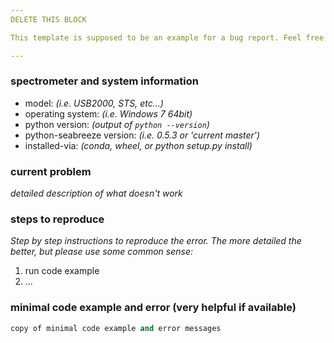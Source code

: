 ```yaml
---
DELETE THIS BLOCK

This template is supposed to be an example for a bug report. Feel free to leave out information you think is unnecessary. Providing very detailed information on how to reproduce your issue will help a lot.

---
```



### spectrometer and system information ###

- model: _(i.e. USB2000, STS, etc...)_
- operating system: _(i.e. Windows 7 64bit)_
- python version: _(output of `python --version`)_
- python-seabreeze version: _(i.e. 0.5.3 or 'current master')_
- installed-via: _(conda, wheel, or python setup.py install)_


### current problem ###

_detailed description of what doesn't work_


### steps to reproduce ###

_Step by step instructions to reproduce the error. The more detailed the better, but please use some common sense:_

1. run code example
2. ...


### minimal code example and error (very helpful if available) ###

```python
copy of minimal code example and error messages
```

